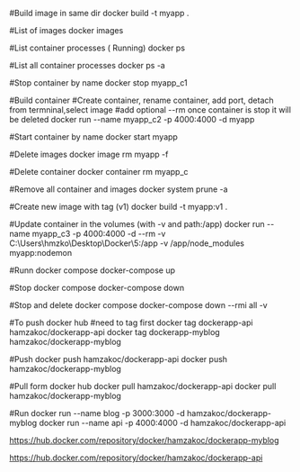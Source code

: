 #Build image in same dir
docker build -t myapp .

#List of images
docker images

#List container processes ( Running)
docker ps

#List all container processes 
docker ps -a

#Stop container by name
docker stop myapp_c1

#Build container
#Create container, rename container, add port, detach from termninal,select image
#add optional --rm once container is stop it will be deleted
docker run --name myapp_c2 -p 4000:4000 -d  myapp

#Start container by name
docker start myapp

#Delete images
docker image rm myapp -f


#Delete container
docker container rm myapp_c

#Remove all container and images
docker system prune -a


#Create new image with tag (v1)
docker build -t myapp:v1 . 


#Update container in the volumes (with -v  and path:/app)
docker run --name myapp_c3 -p 4000:4000 -d --rm -v C:\Users\hmzko\Desktop\Docker\5:/app -v /app/node_modules myapp:nodemon

#Runn docker compose
docker-compose up


#Stop docker compose
docker-compose down

#Stop and delete docker compose
docker-compose down --rmi all -v 


#To push docker hub
#need to tag first
docker tag dockerapp-api hamzakoc/dockerapp-api
docker tag dockerapp-myblog hamzakoc/dockerapp-myblog

#Push
docker push hamzakoc/dockerapp-api
docker push hamzakoc/dockerapp-myblog


#Pull form docker hub
docker pull hamzakoc/dockerapp-api
docker pull hamzakoc/dockerapp-myblog

#Run
docker run --name blog -p 3000:3000 -d  hamzakoc/dockerapp-myblog
docker run --name api -p 4000:4000 -d  hamzakoc/dockerapp-api




https://hub.docker.com/repository/docker/hamzakoc/dockerapp-myblog

https://hub.docker.com/repository/docker/hamzakoc/dockerapp-api